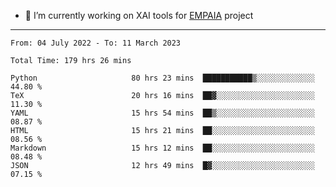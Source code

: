 - 🔭 I’m currently working on XAI tools for [EMPAIA](https://en.empaia.org/) project

---

<!--START_SECTION:waka-->

```text
From: 04 July 2022 - To: 11 March 2023

Total Time: 179 hrs 26 mins

Python                     80 hrs 23 mins  ███████████▒░░░░░░░░░░░░░   44.80 %
TeX                        20 hrs 16 mins  ██▓░░░░░░░░░░░░░░░░░░░░░░   11.30 %
YAML                       15 hrs 54 mins  ██▒░░░░░░░░░░░░░░░░░░░░░░   08.87 %
HTML                       15 hrs 21 mins  ██░░░░░░░░░░░░░░░░░░░░░░░   08.56 %
Markdown                   15 hrs 12 mins  ██░░░░░░░░░░░░░░░░░░░░░░░   08.48 %
JSON                       12 hrs 49 mins  █▓░░░░░░░░░░░░░░░░░░░░░░░   07.15 %
```

<!--END_SECTION:waka-->
